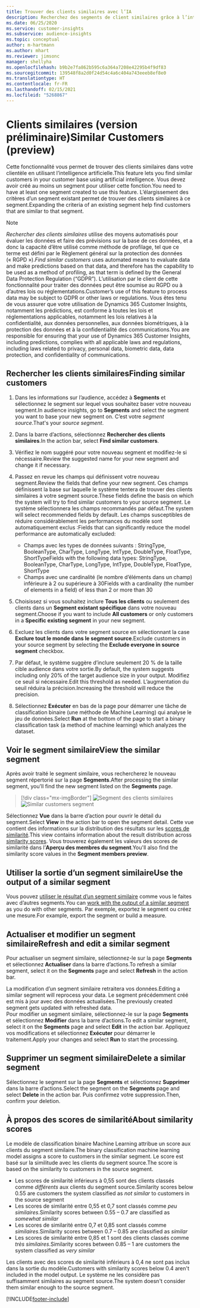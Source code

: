 ```yaml
---
title: Trouver des clients similaires avec l’IA
description: Recherchez des segments de client similaires grâce à l’intelligence artificielle.
ms.date: 06/25/2020
ms.service: customer-insights
ms.subservice: audience-insights
ms.topic: conceptual
author: m-hartmann
ms.author: mhart
ms.reviewer: jimsonc
manager: shellyha
ms.openlocfilehash: b9b2e7fa862b595c6a364a7208e42295b4f9df83
ms.sourcegitcommit: 139548f8a2d0f24d54c4a6c404a743eeeb8ef8e0
ms.translationtype: HT
ms.contentlocale: fr-FR
ms.lasthandoff: 02/15/2021
ms.locfileid: "5268867"
---
```

# <a name="similar-customers-preview"></a><span data-ttu-id="05614-103">Clients similaires (version préliminaire)</span><span class="sxs-lookup"><span data-stu-id="05614-103">Similar Customers (preview)</span></span>

<span data-ttu-id="05614-104">Cette fonctionnalité vous permet de trouver des clients similaires dans votre clientèle en utilisant l’intelligence artificielle.</span><span class="sxs-lookup"><span data-stu-id="05614-104">This feature lets you find similar customers in your customer base using artificial intelligence.</span></span> <span data-ttu-id="05614-105">Vous devez avoir créé au moins un segment pour utiliser cette fonction.</span><span class="sxs-lookup"><span data-stu-id="05614-105">You need to have at least one segment created to use this feature.</span></span> <span data-ttu-id="05614-106">L’élargissement des critères d’un segment existant permet de trouver des clients similaires à ce segment.</span><span class="sxs-lookup"><span data-stu-id="05614-106">Expanding the criteria of an existing segment help find customers that are similar to that segment.</span></span>

> [!NOTE]
> <span data-ttu-id="05614-107">*Rechercher des clients similaires* utilise des moyens automatisés pour évaluer les données et faire des prévisions sur la base de ces données, et a donc la capacité d’être utilisé comme méthode de profilage, tel que ce terme est défini par le Règlement général sur la protection des données (« RGPD »).</span><span class="sxs-lookup"><span data-stu-id="05614-107">*Find similar customers* uses automated means to evaluate data and make predictions based on that data, and therefore has the capability to be used as a method of profiling, as that term is defined by the General Data Protection Regulation (“GDPR”).</span></span> <span data-ttu-id="05614-108">L’utilisation par le client de cette fonctionnalité pour traiter des données peut être soumise au RGPD ou à d’autres lois ou réglementations.</span><span class="sxs-lookup"><span data-stu-id="05614-108">Customer’s use of this feature to process data may be subject to GDPR or other laws or regulations.</span></span> <span data-ttu-id="05614-109">Vous êtes tenu de vous assurer que votre utilisation de Dynamics 365 Customer Insights, notamment les prédictions, est conforme à toutes les lois et réglementations applicables, notamment les lois relatives à la confidentialité, aux données personnelles, aux données biométriques, à la protection des données et à la confidentialité des communications.</span><span class="sxs-lookup"><span data-stu-id="05614-109">You are responsible for ensuring that your use of Dynamics 365 Customer Insights, including predictions, complies with all applicable laws and regulations, including laws related to privacy, personal data, biometric data, data protection, and confidentiality of communications.</span></span>

## <a name="finding-similar-customers"></a><span data-ttu-id="05614-110">Rechercher les clients similaires</span><span class="sxs-lookup"><span data-stu-id="05614-110">Finding similar customers</span></span>

1. <span data-ttu-id="05614-111">Dans les informations sur l’audience, accédez à **Segments** et sélectionnez le segment sur lequel vous souhaitez baser votre nouveau segment.</span><span class="sxs-lookup"><span data-stu-id="05614-111">In audience insights, go to **Segments** and select the segment you want to base your new segment on.</span></span> <span data-ttu-id="05614-112">C’est votre *segment source*.</span><span class="sxs-lookup"><span data-stu-id="05614-112">That's your *source segment*.</span></span>

1. <span data-ttu-id="05614-113">Dans la barre d’actions, sélectionnez **Rechercher des clients similaires**.</span><span class="sxs-lookup"><span data-stu-id="05614-113">In the action bar, select **Find similar customers**.</span></span>

1. <span data-ttu-id="05614-114">Vérifiez le nom suggéré pour votre nouveau segment et modifiez-le si nécessaire.</span><span class="sxs-lookup"><span data-stu-id="05614-114">Review the suggested name for your new segment and change it if necessary.</span></span>

1. <span data-ttu-id="05614-115">Passez en revue les champs qui définissent votre nouveau segment.</span><span class="sxs-lookup"><span data-stu-id="05614-115">Review the fields that define your new segment.</span></span> <span data-ttu-id="05614-116">Ces champs définissent la base sur laquelle le système tentera de trouver des clients similaires à votre segment source.</span><span class="sxs-lookup"><span data-stu-id="05614-116">These fields define the basis on which the system will try to find similar customers to your source segment.</span></span> <span data-ttu-id="05614-117">Le système sélectionnera les champs recommandés par défaut.</span><span class="sxs-lookup"><span data-stu-id="05614-117">The system will select recommended fields by default.</span></span>
  <span data-ttu-id="05614-118">Les champs susceptibles de réduire considérablement les performances du modèle sont automatiquement exclus :</span><span class="sxs-lookup"><span data-stu-id="05614-118">Fields that can significantly reduce the model performance are automatically excluded:</span></span>
  
   - <span data-ttu-id="05614-119">Champs avec les types de données suivants : StringType, BooleanType, CharType, LongType, IntType, DoubleType, FloatType, ShortType</span><span class="sxs-lookup"><span data-stu-id="05614-119">Fields with the following data types: StringType, BooleanType, CharType, LongType, IntType, DoubleType, FloatType, ShortType</span></span>
   - <span data-ttu-id="05614-120">Champs avec une cardinalité (le nombre d’éléments dans un champ) inférieure à 2 ou supérieure à 30</span><span class="sxs-lookup"><span data-stu-id="05614-120">Fields with a cardinality (the number of elements in a field) of less than 2 or more than 30</span></span>

1. <span data-ttu-id="05614-121">Choisissez si vous souhaitez inclure **Tous les clients** ou seulement des clients dans un **Segment existant spécifique** dans votre nouveau segment.</span><span class="sxs-lookup"><span data-stu-id="05614-121">Choose if you want to include **All customers** or only customers in a **Specific existing segment** in your new segment.</span></span>

1. <span data-ttu-id="05614-122">Excluez les clients dans votre segment source en sélectionnant la case **Exclure tout le monde dans le segment source**.</span><span class="sxs-lookup"><span data-stu-id="05614-122">Exclude customers in your source segment by selecting the **Exclude everyone in source segment** checkbox.</span></span>

1. <span data-ttu-id="05614-123">Par défaut, le système suggère d’inclure seulement 20 % de la taille cible audience dans votre sortie.</span><span class="sxs-lookup"><span data-stu-id="05614-123">By default, the system suggests including only 20% of the target audience size in your output.</span></span> <span data-ttu-id="05614-124">Modifiez ce seuil si nécessaire.</span><span class="sxs-lookup"><span data-stu-id="05614-124">Edit this threshold as needed.</span></span> <span data-ttu-id="05614-125">L’augmentation du seuil réduira la précision.</span><span class="sxs-lookup"><span data-stu-id="05614-125">Increasing the threshold will reduce the precision.</span></span>

1. <span data-ttu-id="05614-126">Sélectionnez **Exécuter** en bas de la page pour démarrer une tâche de classification binaire (une méthode de Machine Learning) qui analyse le jeu de données.</span><span class="sxs-lookup"><span data-stu-id="05614-126">Select **Run** at the bottom of the page to start a binary classification task (a method of machine learning) which analyzes the dataset.</span></span>

## <a name="view-the-similar-segment"></a><span data-ttu-id="05614-127">Voir le segment similaire</span><span class="sxs-lookup"><span data-stu-id="05614-127">View the similar segment</span></span>

<span data-ttu-id="05614-128">Après avoir traité le segment similaire, vous rechercherez le nouveau segment répertorié sur la page **Segments**.</span><span class="sxs-lookup"><span data-stu-id="05614-128">After processing the similar segment, you'll find the new segment listed on the **Segments** page.</span></span>

> [!div class="mx-imgBorder"]
> <span data-ttu-id="05614-129">![Segment des clients similaires](media/expanded-segment.png "Segment des clients similaires")</span><span class="sxs-lookup"><span data-stu-id="05614-129">![Similar customers segment](media/expanded-segment.png "Similar customers segment")</span></span>

<span data-ttu-id="05614-130">Sélectionnez **Vue** dans la barre d’action pour ouvrir le détail du segment.</span><span class="sxs-lookup"><span data-stu-id="05614-130">Select **View** in the action bar to open the segment detail.</span></span> <span data-ttu-id="05614-131">Cette vue contient des informations sur la distribution des résultats sur les [scores de similarité](#about-similarity-scores).</span><span class="sxs-lookup"><span data-stu-id="05614-131">This view contains information about the result distribution across [similarity scores](#about-similarity-scores).</span></span> <span data-ttu-id="05614-132">Vous trouverez également les valeurs des scores de similarité dans l’**Aperçu des membres du segment**.</span><span class="sxs-lookup"><span data-stu-id="05614-132">You'll also find the similarity score values in the **Segment members preview**.</span></span>

## <a name="use-the-output-of-a-similar-segment"></a><span data-ttu-id="05614-133">Utiliser la sortie d’un segment similaire</span><span class="sxs-lookup"><span data-stu-id="05614-133">Use the output of a similar segment</span></span>

<span data-ttu-id="05614-134">Vous pouvez [utiliser le résultat d’un segment similaire](segments.md) comme vous le faites avec d’autres segments.</span><span class="sxs-lookup"><span data-stu-id="05614-134">You can [work with the output of a similar segment](segments.md) as you do with other segments.</span></span> <span data-ttu-id="05614-135">Par exemple, exportez le segment ou créez une mesure.</span><span class="sxs-lookup"><span data-stu-id="05614-135">For example, export the segment or build a measure.</span></span>

## <a name="refresh-and-edit-a-similar-segment"></a><span data-ttu-id="05614-136">Actualiser et modifier un segment similaire</span><span class="sxs-lookup"><span data-stu-id="05614-136">Refresh and edit a similar segment</span></span>

<span data-ttu-id="05614-137">Pour actualiser un segment similaire, sélectionnez-le sur la page **Segments** et sélectionnez **Actualiser** dans la barre d’actions.</span><span class="sxs-lookup"><span data-stu-id="05614-137">To refresh a similar segment, select it on the **Segments** page and select **Refresh** in the action bar.</span></span>

<span data-ttu-id="05614-138">La modification d’un segment similaire retraitera vos données.</span><span class="sxs-lookup"><span data-stu-id="05614-138">Editing a similar segment will reprocess your data.</span></span> <span data-ttu-id="05614-139">Le segment précédemment créé est mis à jour avec des données actualisées.</span><span class="sxs-lookup"><span data-stu-id="05614-139">The previously created segment gets updated with refreshed data.</span></span>    
<span data-ttu-id="05614-140">Pour modifier un segment similaire, sélectionnez-le sur la page **Segments** et sélectionnez **Modifier** dans la barre d’actions.</span><span class="sxs-lookup"><span data-stu-id="05614-140">To edit a similar segment, select it on the **Segments** page and select **Edit** in the action bar.</span></span> <span data-ttu-id="05614-141">Appliquez vos modifications et sélectionnez **Exécuter** pour démarrer le traitement.</span><span class="sxs-lookup"><span data-stu-id="05614-141">Apply your changes and select **Run** to start the processing.</span></span>

## <a name="delete-a-similar-segment"></a><span data-ttu-id="05614-142">Supprimer un segment similaire</span><span class="sxs-lookup"><span data-stu-id="05614-142">Delete a similar segment</span></span>

<span data-ttu-id="05614-143">Sélectionnez le segment sur la page **Segments** et sélectionnez **Supprimer** dans la barre d’actions.</span><span class="sxs-lookup"><span data-stu-id="05614-143">Select the segment on the **Segments** page and select **Delete** in the action bar.</span></span> <span data-ttu-id="05614-144">Puis confirmez votre suppression.</span><span class="sxs-lookup"><span data-stu-id="05614-144">Then, confirm your deletion.</span></span>

## <a name="about-similarity-scores"></a><span data-ttu-id="05614-145">À propos des scores de similarité</span><span class="sxs-lookup"><span data-stu-id="05614-145">About similarity scores</span></span>

<span data-ttu-id="05614-146">Le modèle de classification binaire Machine Learning attribue un score aux clients du segment similaire.</span><span class="sxs-lookup"><span data-stu-id="05614-146">The binary classification machine learning model assigns a score to customers in the similar segment.</span></span> <span data-ttu-id="05614-147">Le score est basé sur la similitude avec les clients du segment source.</span><span class="sxs-lookup"><span data-stu-id="05614-147">The score is based on the similarity to customers in the source segment.</span></span>

- <span data-ttu-id="05614-148">Les scores de similarité inférieurs à 0,55 sont des clients classés comme *différents* aux clients du segment source.</span><span class="sxs-lookup"><span data-stu-id="05614-148">Similarity scores below 0.55 are customers the system classified as *not similar* to customers in the source segment</span></span>
- <span data-ttu-id="05614-149">Les scores de similarité entre 0,55 et 0,7 sont classés comme *peu similaires*.</span><span class="sxs-lookup"><span data-stu-id="05614-149">Similarity scores between 0.55 – 0.7 are classified as *somewhat similar*</span></span>
- <span data-ttu-id="05614-150">Les scores de similarité entre 0,7 et 0,85 sont classés comme *similaires*.</span><span class="sxs-lookup"><span data-stu-id="05614-150">Similarity scores between 0.7 – 0.85 are classified as *similar*</span></span>
- <span data-ttu-id="05614-151">Les scores de similarité entre 0,85 et 1 sont des clients classés comme *très similaires*.</span><span class="sxs-lookup"><span data-stu-id="05614-151">Similarity scores between 0.85 – 1 are customers the system classified as *very similar*</span></span>

<span data-ttu-id="05614-152">Les clients avec des scores de similarité inférieurs à 0,4 ne sont pas inclus dans la sortie du modèle.</span><span class="sxs-lookup"><span data-stu-id="05614-152">Customers with similarity scores below 0.4 aren't included in the model output.</span></span> <span data-ttu-id="05614-153">Le système ne les considère pas suffisamment similaires au segment source.</span><span class="sxs-lookup"><span data-stu-id="05614-153">The system doesn't consider them similar enough to the source segment.</span></span>


[!INCLUDE[footer-include](../includes/footer-banner.md)]